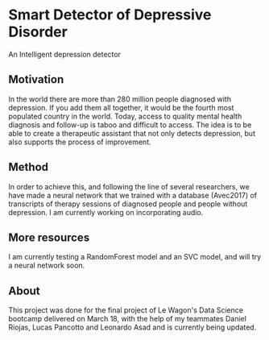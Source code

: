 # Smart Detector of Depressive Disorder

An Intelligent depression detector


## Motivation

In the world there are more than 280 million people diagnosed with depression. If you add them all together, it would be the fourth most populated country in the world. Today, access to quality mental health diagnosis and follow-up is taboo and difficult to access. The idea is to be able to create a therapeutic assistant that not only detects depression, but also supports the process of improvement.


## Method

In order to achieve this, and following the line of several researchers,  we have made a neural network that we trained with a database (Avec2017) of transcripts of therapy sessions of diagnosed people and people without depression. I am currently working on incorporating audio.


## More resources

I am currently testing a RandomForest model and an SVC model, and will try a neural network soon.

## About

This project was done for the final project of Le Wagon's Data Science bootcamp delivered on March 18, with the help of my teammates Daniel Riojas, Lucas Pancotto and Leonardo Asad and is currently being updated.
